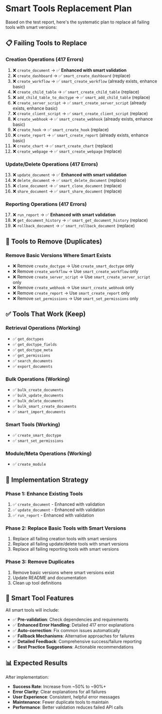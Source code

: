 # Smart Tools Replacement Plan

Based on the test report, here's the systematic plan to replace all failing tools with smart versions:

## 📋 **Failing Tools to Replace**

### **Creation Operations (417 Errors)**
1. ❌ `create_document` → ✅ **Enhanced with smart validation**
2. ❌ `create_dashboard` → ✅ `smart_create_dashboard` (replace)
3. ❌ `create_workflow` → ✅ `smart_create_workflow` (already exists, enhance basic)
4. ❌ `create_child_table` → ✅ `smart_create_child_table` (replace)
5. ❌ `add_child_table_to_doctype` → ✅ `smart_add_child_table` (replace)
6. ❌ `create_server_script` → ✅ `smart_create_server_script` (already exists, enhance basic)
7. ❌ `create_client_script` → ✅ `smart_create_client_script` (replace)
8. ❌ `create_webhook` → ✅ `smart_create_webhook` (already exists, enhance basic)
9. ❌ `create_hook` → ✅ `smart_create_hook` (replace)
10. ❌ `create_report` → ✅ `smart_create_report` (already exists, enhance basic)
11. ❌ `create_chart` → ✅ `smart_create_chart` (replace)
12. ❌ `create_webpage` → ✅ `smart_create_webpage` (replace)

### **Update/Delete Operations (417 Errors)**
13. ❌ `update_document` → ✅ **Enhanced with smart validation**
14. ❌ `delete_document` → ✅ `smart_delete_document` (replace)
15. ❌ `clone_document` → ✅ `smart_clone_document` (replace)
16. ❌ `share_document` → ✅ `smart_share_document` (replace)

### **Reporting Operations (417 Errors)**
17. ❌ `run_report` → ✅ **Enhanced with smart validation**
18. ❌ `get_document_history` → ✅ `smart_get_document_history` (replace)
19. ❌ `rollback_document` → ✅ `smart_rollback_document` (replace)

## 🔄 **Tools to Remove (Duplicates)**

### **Remove Basic Versions Where Smart Exists**
- ❌ Remove `create_doctype` → Use `create_smart_doctype` only
- ❌ Remove `create_workflow` → Use `smart_create_workflow` only
- ❌ Remove `create_server_script` → Use `smart_create_server_script` only
- ❌ Remove `create_webhook` → Use `smart_create_webhook` only
- ❌ Remove `create_report` → Use `smart_create_report` only
- ❌ Remove `set_permissions` → Use `smart_set_permissions` only

## ✅ **Tools That Work (Keep)**

### **Retrieval Operations (Working)**
- ✅ `get_doctypes`
- ✅ `get_doctype_fields`
- ✅ `get_doctype_meta`
- ✅ `get_permissions`
- ✅ `search_documents`
- ✅ `export_documents`

### **Bulk Operations (Working)**
- ✅ `bulk_create_documents`
- ✅ `bulk_update_documents`
- ✅ `bulk_delete_documents`
- ✅ `bulk_smart_create_documents`
- ✅ `smart_import_documents`

### **Smart Tools (Working)**
- ✅ `create_smart_doctype`
- ✅ `smart_set_permissions`

### **Module/Meta Operations (Working)**
- ✅ `create_module`

## 🎯 **Implementation Strategy**

### **Phase 1: Enhance Existing Tools**
1. ✅ `create_document` - Enhanced with validation
2. ✅ `update_document` - Enhanced with validation
3. ✅ `run_report` - Enhanced with validation

### **Phase 2: Replace Basic Tools with Smart Versions**
1. Replace all failing creation tools with smart versions
2. Replace all failing update/delete tools with smart versions
3. Replace all failing reporting tools with smart versions

### **Phase 3: Remove Duplicates**
1. Remove basic versions where smart versions exist
2. Update README and documentation
3. Clean up tool definitions

## 🔧 **Smart Tool Features**

All smart tools will include:
- ✅ **Pre-validation**: Check dependencies and requirements
- ✅ **Enhanced Error Handling**: Detailed 417 error explanations
- ✅ **Auto-correction**: Fix common issues automatically
- ✅ **Fallback Mechanisms**: Alternative approaches for failures
- ✅ **Detailed Feedback**: Comprehensive success/failure reporting
- ✅ **Best Practice Suggestions**: Actionable recommendations

## 📊 **Expected Results**

After implementation:
- **Success Rate**: Increase from ~50% to ~90%+
- **Error Clarity**: Clear explanations for all failures
- **User Experience**: Consistent, helpful error messages
- **Maintenance**: Fewer duplicate tools to maintain
- **Performance**: Better validation reduces failed API calls